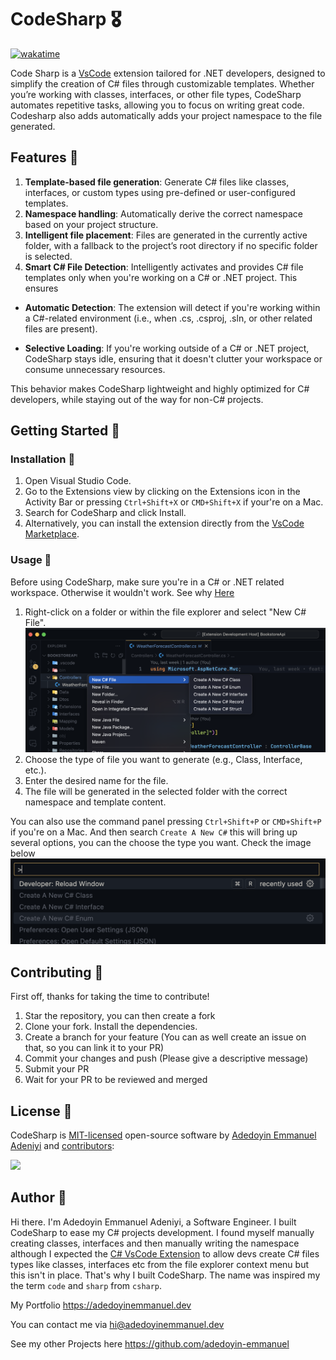 # CodeSharp 🎖️

[![wakatime](https://wakatime.com/badge/github/Adedoyin-Emmanuel/codesharp.svg)](https://wakatime.com/badge/github/Adedoyin-Emmanuel/codesharp)

Code Sharp is a [VsCode](https://code.visualstudio.com) extension tailored for .NET developers, designed to simplify the creation of C# files through customizable templates. Whether you’re working with classes, interfaces, or other file types, CodeSharp automates repetitive tasks, allowing you to focus on writing great code. Codesharp also adds automatically adds your project namespace to the file generated.

## Features 🔧

1. **Template-based file generation**: Generate C# files like classes, interfaces, or custom types using pre-defined or user-configured templates.
2. **Namespace handling**: Automatically derive the correct namespace based on your project structure.
3. **Intelligent file placement**: Files are generated in the currently active folder, with a fallback to the project’s root directory if no specific folder is selected.
4. **Smart C# File Detection**: Intelligently activates and provides C# file templates only when you're working on a C# or .NET project. This ensures

- **Automatic Detection**: The extension will detect if you're working within a C#-related environment (i.e., when .cs, .csproj, .sln, or other related files are present).

- **Selective Loading**: If you're working outside of a C# or .NET project, CodeSharp stays idle, ensuring that it doesn't clutter your workspace or consume unnecessary resources.

This behavior makes CodeSharp lightweight and highly optimized for C# developers, while staying out of the way for non-C# projects.

## Getting Started 🏃

### Installation 💽

1. Open Visual Studio Code.
2. Go to the Extensions view by clicking on the Extensions icon in the Activity Bar or pressing `Ctrl+Shift+X` or `CMD+Shift+X` if your're on a Mac.
3. Search for CodeSharp and click Install.
4. Alternatively, you can install the extension directly from the [VsCode Marketplace](https://marketplace.visualstudio.com).

### Usage 🧰

Before using CodeSharp, make sure you're in a C# or .NET related workspace. Otherwise it wouldn't work. See why [Here](#features)

1. Right-click on a folder or within the file explorer and select "New C# File". ![Context Menu Illustration](./md/image-1.png)
2. Choose the type of file you want to generate (e.g., Class, Interface, etc.).
3. Enter the desired name for the file.
4. The file will be generated in the selected folder with the correct namespace and template content.

You can also use the command panel pressing `Ctrl+Shift+P` or `CMD+Shift+P` if you're on a Mac. And then search `Create A New C#` this will bring up several options, you can the choose the type you want. Check the image below![Command Panel Illustration](./md/image.png)

## Contributing 🤝

First off, thanks for taking the time to contribute!

1. Star the repository, you can then create a fork
2. Clone your fork. Install the dependencies.
3. Create a branch for your feature (You can as well create an issue on that, so you can link it to your PR)
4. Commit your changes and push (Please give a descriptive message)
5. Submit your PR
6. Wait for your PR to be reviewed and merged

## License 📖

CodeSharp is [MIT-licensed](LICENSE) open-source software by [Adedoyin Emmanuel Adeniyi](https://github.com/adedoyin-emmanuel) and [contributors](https://github.com/adedoyin-emmanuel/codesharp/graphs/contributors):

<a href="https://github.com/Adedoyin-Emmanuel/codesharp/graphs/contributors">
   <img src="https://contrib.rocks/image?repo=adedoyin-emmanuel/codesharp"/>
</a>

## Author 👨

Hi there. I'm Adedoyin Emmanuel Adeniyi, a Software Engineer. I built CodeSharp to ease my C# projects development. I found myself manually creating classes, interfaces and then manually writing the namespace although I expected the [C# VsCode Extension](https://marketplace.visualstudio.com/items?itemName=ms-dotnettools.csdevkit) to allow devs create C# files types like classes, interfaces etc from the file explorer context menu but this isn't in place. That's why I built CodeSharp. The name was inspired my the term `code` and `sharp` from `csharp`.

My Portfolio <https://adedoyinemmanuel.dev>

You can contact me via <hi@adedoyinemmanuel.dev>

See my other Projects here <https://github.com/adedoyin-emmanuel>
